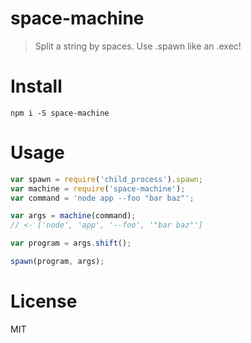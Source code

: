 # space-machine

> Split a string by spaces. Use .spawn like an .exec!

# Install

```shell
npm i -S space-machine
```

# Usage

```js
var spawn = require('child_process').spawn;
var machine = require('space-machine');
var command = 'node app --foo "bar baz"';

var args = machine(command);
// <- ['node', 'app', '--foo', '"bar baz"']

var program = args.shift();

spawn(program, args);
```

# License

MIT
